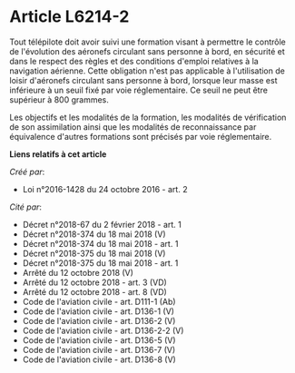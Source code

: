 # Article L6214-2

Tout télépilote doit avoir suivi une formation visant à permettre le contrôle de l'évolution des aéronefs circulant sans
personne à bord, en sécurité et dans le respect des règles et des conditions d'emploi relatives à la navigation aérienne.
Cette obligation n'est pas applicable à l'utilisation de loisir d'aéronefs circulant sans personne à bord, lorsque leur masse
est inférieure à un seuil fixé par voie réglementaire. Ce seuil ne peut être supérieur à 800 grammes. 

Les objectifs et les modalités de la formation, les modalités de vérification de son assimilation ainsi que les modalités de
reconnaissance par équivalence d'autres formations sont précisés par voie réglementaire.

**Liens relatifs à cet article**

_Créé par_:

  - Loi n°2016-1428 du 24 octobre 2016 - art. 2

_Cité par_:

  - Décret n°2018-67 du 2 février 2018 - art. 1
  - Décret n°2018-374 du 18 mai 2018 (V)
  - Décret n°2018-374 du 18 mai 2018 - art. 1
  - Décret n°2018-375 du 18 mai 2018 (V)
  - Décret n°2018-375 du 18 mai 2018 - art. 1
  - Arrêté du 12 octobre 2018 (V)
  - Arrêté du 12 octobre 2018 - art. 3 (VD)
  - Arrêté du 12 octobre 2018 - art. 8 (VD)
  - Code de l'aviation civile - art. D111-1 (Ab)
  - Code de l'aviation civile - art. D136-1 (V)
  - Code de l'aviation civile - art. D136-2 (V)
  - Code de l'aviation civile - art. D136-2-2 (V)
  - Code de l'aviation civile - art. D136-5 (V)
  - Code de l'aviation civile - art. D136-7 (V)
  - Code de l'aviation civile - art. D136-8 (V)
